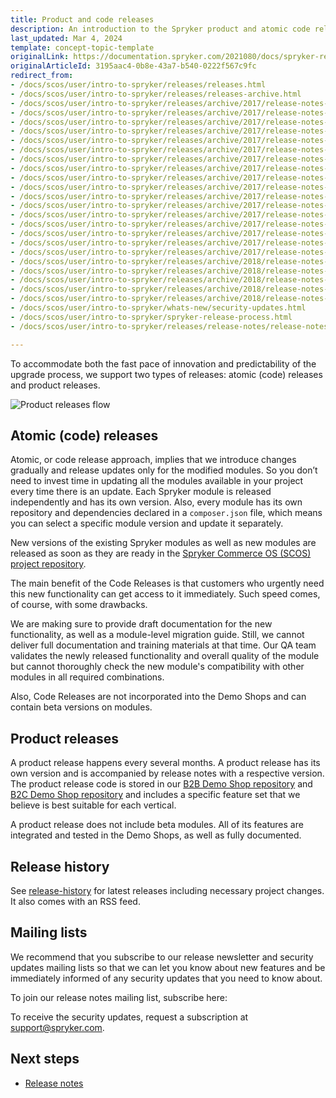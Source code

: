 ```yaml
---
title: Product and code releases
description: An introduction to the Spryker product and atomic code releases and how Spryker releases new updates and features.
last_updated: Mar 4, 2024
template: concept-topic-template
originalLink: https://documentation.spryker.com/2021080/docs/spryker-release-process
originalArticleId: 3195aac4-0b8e-43a7-b540-0222f567c9fc
redirect_from:
- /docs/scos/user/intro-to-spryker/releases/releases.html
- /docs/scos/user/intro-to-spryker/releases/releases-archive.html
- /docs/scos/user/intro-to-spryker/releases/archive/2017/release-notes-april-1-2017.html
- /docs/scos/user/intro-to-spryker/releases/archive/2017/release-notes-april-2-2017.html
- /docs/scos/user/intro-to-spryker/releases/archive/2017/release-notes-may-1-2017.html
- /docs/scos/user/intro-to-spryker/releases/archive/2017/release-notes-may-2-2017.html
- /docs/scos/user/intro-to-spryker/releases/archive/2017/release-notes-june-1-2017.html
- /docs/scos/user/intro-to-spryker/releases/archive/2017/release-notes-june-2-2017.html
- /docs/scos/user/intro-to-spryker/releases/archive/2017/release-notes-july-1-2017.html
- /docs/scos/user/intro-to-spryker/releases/archive/2017/release-notes-july-2-2017.html
- /docs/scos/user/intro-to-spryker/releases/archive/2017/release-notes-august-1-2017.html
- /docs/scos/user/intro-to-spryker/releases/archive/2017/release-notes-august-2-2017.html
- /docs/scos/user/intro-to-spryker/releases/archive/2017/release-notes-september-1-2017.html
- /docs/scos/user/intro-to-spryker/releases/archive/2017/release-notes-september-2-2017.html
- /docs/scos/user/intro-to-spryker/releases/archive/2017/release-notes-october-1-2017.html
- /docs/scos/user/intro-to-spryker/releases/archive/2017/release-notes-october-2-2017.html
- /docs/scos/user/intro-to-spryker/releases/archive/2017/release-notes-november-1-2017.html
- /docs/scos/user/intro-to-spryker/releases/archive/2017/release-notes-november-2-2017.html
- /docs/scos/user/intro-to-spryker/releases/archive/2017/release-notes-december-2017.html
- /docs/scos/user/intro-to-spryker/releases/archive/2018/release-notes-january-2018.html
- /docs/scos/user/intro-to-spryker/releases/archive/2018/release-notes-february-2-2018.html
- /docs/scos/user/intro-to-spryker/releases/archive/2018/release-notes-february-1-2018.html
- /docs/scos/user/intro-to-spryker/releases/archive/2018/release-notes-march-2018.html
- /docs/scos/user/intro-to-spryker/releases/archive/2018/release-notes-april-2018.html
- /docs/scos/user/intro-to-spryker/whats-new/security-updates.html
- /docs/scos/user/intro-to-spryker/spryker-release-process.html
- /docs/scos/user/intro-to-spryker/releases/release-notes/release-notes.html

---
```


To accommodate both the fast pace of innovation and predictability of the upgrade process, we support two types of releases: atomic (code) releases and product releases.

![Product releases flow](https://spryker.s3.eu-central-1.amazonaws.com/docs/About/Releases/Release+notes/image2018-8-10_17-10-26.png)

## Atomic (code) releases

Atomic, or code release approach, implies that we introduce changes gradually and release updates only for the modified modules. So you don’t need to invest time in updating all the modules available in your project every time there is an update. Each Spryker module is released independently and has its own version. Also, every module has its own repository and dependencies declared in a `composer.json` file, which means you can select a specific module version and update it separately.

New versions of the existing Spryker modules as well as new modules are released as soon as they are ready in the [Spryker Commerce OS \(SCOS\) project repository](https://github.com/spryker-shop/suite).

The main benefit of the Code Releases is that customers who urgently need this new functionality can get access to it immediately. Such speed comes, of course, with some drawbacks.

We are making sure to provide draft documentation for the new functionality, as well as a module-level migration guide. Still, we cannot deliver full documentation and training materials at that time. Our QA team validates the newly released functionality and overall quality of the module but cannot thoroughly check the new module's compatibility with other modules in all required combinations.

Also, Code Releases are not incorporated into the Demo Shops and can contain beta versions on modules.

## Product releases

A product release happens every several months. A product release has its own version and is accompanied by release notes with a respective version. The product release code is stored in our [B2B Demo Shop repository](https://github.com/spryker-shop/b2b-demo-shop) and [B2C Demo Shop repository](https://github.com/spryker-shop/b2c-demo-shop) and includes a specific feature set that we believe is best suitable for each vertical.

A product release does not include beta modules. All of its features are integrated and tested in the Demo Shops, as well as fully documented.

## Release history

See [release-history](https://api.release.spryker.com/release-history) for latest releases including necessary project changes.
It also comes with an RSS feed.

## Mailing lists

We recommend that you subscribe to our release newsletter and security updates mailing lists so that we can let you know about new features and be immediately informed of any security updates that you need to know about.

To join our release notes mailing list, subscribe here:

<div class="hubspot-form js-hubspot-form" data-portal-id="2770802" data-form-id="b4d730db-d20e-4bb4-bd80-4cd7c9a2dc21" id="hubspot-1"></div>

To receive the security updates, request a subscription at [support@spryker.com](mailto:support@spryker.com).

## Next steps

* [Release notes](/docs/about/all/releases/product-and-code-releases.html)
